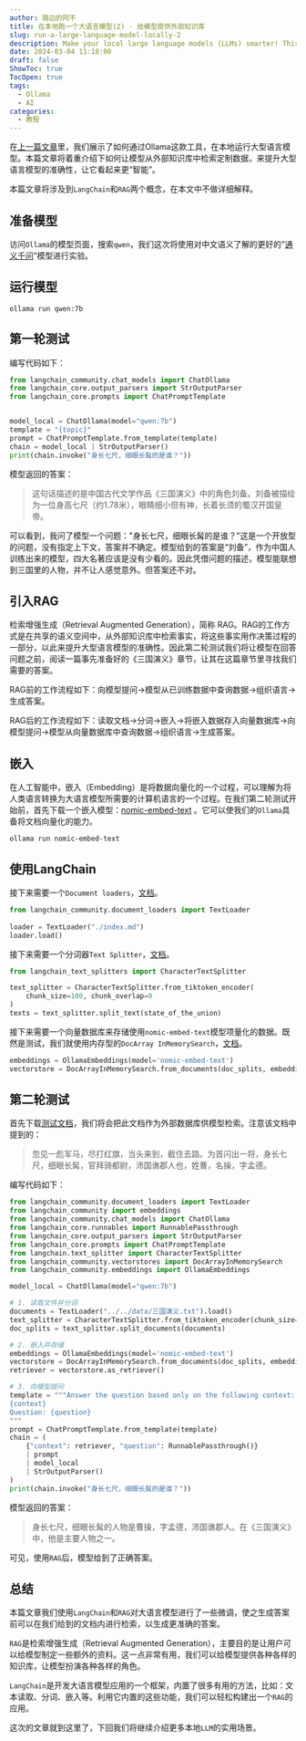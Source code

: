 ```yaml
---
author: 路边的阿不
title: 在本地跑一个大语言模型(2) - 给模型提供外部知识库
slug: run-a-large-language-model-locally-2
description: Make your local large language models (LLMs) smarter! This guide shows how to use LangChain and RAG to let them retrieve data from external knowledge bases, improving answer accuracy.
date: 2024-03-04 11:18:00
draft: false
ShowToc: true
TocOpen: true
tags:
  - Ollama
  - AI
categories:
  - 教程
---
```

在[上一篇文章](https://babyno.top/posts/2024/02/running-a-large-language-model-locally/)里，我们展示了如何通过Ollama这款工具，在本地运行大型语言模型。本篇文章将着重介绍下如何让模型从外部知识库中检索定制数据，来提升大型语言模型的准确性，让它看起来更“智能”。

本篇文章将涉及到`LangChain`和`RAG`两个概念，在本文中不做详细解释。

## 准备模型

访问`Ollama`的模型页面，搜索`qwen`，我们这次将使用对中文语义了解的更好的“[通义千问](https://ollama.com/library/qwen:7b)”模型进行实验。

## 运行模型

```shell
ollama run qwen:7b
```

## 第一轮测试

编写代码如下：

```python
from langchain_community.chat_models import ChatOllama
from langchain_core.output_parsers import StrOutputParser
from langchain_core.prompts import ChatPromptTemplate


model_local = ChatOllama(model="qwen:7b")
template = "{topic}"
prompt = ChatPromptTemplate.from_template(template)
chain = model_local | StrOutputParser()
print(chain.invoke("身长七尺，细眼长髯的是谁？"))
```

模型返回的答案：

> 这句话描述的是中国古代文学作品《三国演义》中的角色刘备。刘备被描绘为一位身高七尺（约1.78米），眼睛细小但有神，长着长须的蜀汉开国皇帝。

可以看到，我问了模型一个问题："身长七尺，细眼长髯的是谁？"这是一个开放型的问题，没有指定上下文，答案并不确定。模型给到的答案是“刘备”，作为中国人训练出来的模型，四大名著应该是没有少看的。因此凭借问题的描述，模型能联想到三国里的人物，并不让人感觉意外。但答案还不对。

## 引入RAG

检索增强生成（Retrieval Augmented Generation），简称 RAG。RAG的工作方式是在共享的语义空间中，从外部知识库中检索事实，将这些事实用作决策过程的一部分，以此来提升大型语言模型的准确性。因此第二轮测试我们将让模型在回答问题之前，阅读一篇事先准备好的《三国演义》章节，让其在这篇章节里寻找我们需要的答案。

RAG前的工作流程如下：向模型提问->模型从已训练数据中查询数据->组织语言->生成答案。

RAG后的工作流程如下：读取文档->分词->嵌入->将嵌入数据存入向量数据库->向模型提问->模型从向量数据库中查询数据->组织语言->生成答案。

## 嵌入

在人工智能中，嵌入（Embedding）是将数据向量化的一个过程，可以理解为将人类语言转换为大语言模型所需要的计算机语言的一个过程。在我们第二轮测试开始前，首先下载一个嵌入模型：[nomic-embed-text](https://ollama.com/library/nomic-embed-text) 。它可以使我们的`Ollama`具备将文档向量化的能力。

```
ollama run nomic-embed-text
```

## 使用LangChain

接下来需要一个`Document loaders`，[文档](https://python.langchain.com/docs/modules/data_connection/document_loaders/)。

```python
from langchain_community.document_loaders import TextLoader  
  
loader = TextLoader("./index.md")  
loader.load()
```

接下来需要一个分词器`Text Splitter`，[文档](https://python.langchain.com/docs/modules/data_connection/document_transformers/split_by_token)。

```python
from langchain_text_splitters import CharacterTextSplitter

text_splitter = CharacterTextSplitter.from_tiktoken_encoder(
    chunk_size=100, chunk_overlap=0
)
texts = text_splitter.split_text(state_of_the_union)
```

接下来需要一个向量数据库来存储使用`nomic-embed-text`模型项量化的数据。既然是测试，我们就使用内存型的`DocArray InMemorySearch`，[文档](https://python.langchain.com/docs/integrations/vectorstores/docarray_in_memory)。

```python
embeddings = OllamaEmbeddings(model='nomic-embed-text')
vectorstore = DocArrayInMemorySearch.from_documents(doc_splits, embeddings)
```

## 第二轮测试

首先下载[测试文档](http://babyno.top/data/%E4%B8%89%E5%9B%BD%E6%BC%94%E4%B9%89.txt)，我们将会把此文档作为外部数据库供模型检索。注意该文档中提到的：

> 忽见一彪军马，尽打红旗，当头来到，截住去路。为首闪出一将，身长七尺，细眼长髯，官拜骑都尉，沛国谯郡人也，姓曹，名操，字孟德。

编写代码如下：

```python
from langchain_community.document_loaders import TextLoader
from langchain_community import embeddings
from langchain_community.chat_models import ChatOllama
from langchain_core.runnables import RunnablePassthrough
from langchain_core.output_parsers import StrOutputParser
from langchain_core.prompts import ChatPromptTemplate
from langchain.text_splitter import CharacterTextSplitter
from langchain_community.vectorstores import DocArrayInMemorySearch
from langchain_community.embeddings import OllamaEmbeddings

model_local = ChatOllama(model="qwen:7b")

# 1. 读取文件并分词
documents = TextLoader("../../data/三国演义.txt").load()
text_splitter = CharacterTextSplitter.from_tiktoken_encoder(chunk_size=7500, chunk_overlap=100)
doc_splits = text_splitter.split_documents(documents)

# 2. 嵌入并存储
embeddings = OllamaEmbeddings(model='nomic-embed-text')
vectorstore = DocArrayInMemorySearch.from_documents(doc_splits, embeddings)
retriever = vectorstore.as_retriever()

# 3. 向模型提问
template = """Answer the question based only on the following context:
{context}
Question: {question}
"""
prompt = ChatPromptTemplate.from_template(template)
chain = (
    {"context": retriever, "question": RunnablePassthrough()}
    | prompt
    | model_local
    | StrOutputParser()
)
print(chain.invoke("身长七尺，细眼长髯的是谁？"))
```

模型返回的答案：

> 身长七尺，细眼长髯的人物是曹操，字孟德，沛国谯郡人。在《三国演义》中，他是主要人物之一。

可见，使用`RAG`后，模型给到了正确答案。

## 总结

本篇文章我们使用`LangChain`和`RAG`对大语言模型进行了一些微调，使之生成答案前可以在我们给到的文档内进行检索，以生成更准确的答案。

`RAG`是检索增强生成（Retrieval Augmented Generation），主要目的是让用户可以给模型制定一些额外的资料。这一点非常有用，我们可以给模型提供各种各样的知识库，让模型扮演各种各样的角色。

`LangChain`是开发大语言模型应用的一个框架，内置了很多有用的方法，比如：文本读取、分词、嵌入等。利用它内置的这些功能，我们可以轻松构建出一个`RAG`的应用。

这次的文章就到这里了，下回我们将继续介绍更多本地`LLM`的实用场景。